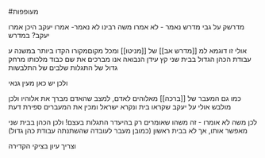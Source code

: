 #מעופפות 

מדרשק על גבי מדרש
נאמר - לא אמרו משה רבינו
לא נאמר- אמרו יעקב
היכן אמרו יעקב? במדרש

אולי זו דוגמא למ [[מדרש אב]] של [[מניטו]]
ומכל מקוםמקורו הקדו ביותר במשנה ע עבודת הכהן הגדול בבית שני
קץ עידן הנבואה
אנו מברכים את 
שם
כבוד 
מלכותו
מרחק גדול של התגלות
שלבים של התלבשות

ולכן יש כאן מעין גנאי

כמו גם המעבר של [[ברכה]] מאלוהים לאדם, למצב שהאדם מברך את אלוהיו
ולכן מולבש אולי על יעקב
שקראו בית
ונקרא ישראל
ומכין את המעברים
ספירת דעת

לכן משה לא אומרו - זה משהו שאומרים רק בהיעדר התגלות בעצם!
ולכן הכהן בבית שני מאפשר אותו, אך לא בבית ראשון (כמובן מעבר לעובדה שהשתנתה עבודת כהן גדול)

וצריך עיון בציקי הקדירה
